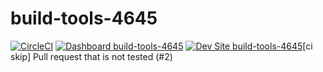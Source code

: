 # build-tools-4645

[![CircleCI](https://circleci.com/gh/pantheon-ci-bot/build-tools-4645.svg?style=shield)](https://circleci.com/gh/pantheon-ci-bot/build-tools-4645)
[![Dashboard build-tools-4645](https://img.shields.io/badge/dashboard-build_tools_4645-yellow.svg)](https://dashboard.pantheon.io/sites/6739967d-65aa-468c-93f7-948b662f6fe1#dev/code)
[![Dev Site build-tools-4645](https://img.shields.io/badge/site-build_tools_4645-blue.svg)](http://dev-build-tools-4645.pantheonsite.io/)[ci skip] Pull request that is not tested (#2)
